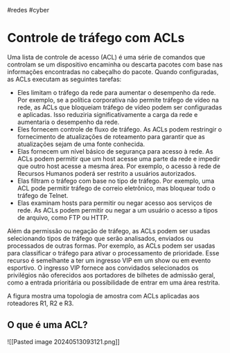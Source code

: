 #redes #cyber 

# Controle de tráfego com ACLs

Uma lista de controle de acesso (ACL) é uma série de comandos que controlam se um dispositivo encaminha ou descarta pacotes com base nas informações encontradas no cabeçalho do pacote. Quando configuradas, as ACLs executam as seguintes tarefas:

- Eles limitam o tráfego da rede para aumentar o desempenho da rede. Por exemplo, se a política corporativa não permite tráfego de vídeo na rede, as ACLs que bloqueiam tráfego de vídeo podem ser configuradas e aplicadas. Isso reduziria significativamente a carga da rede e aumentaria o desempenho da rede.
- Eles fornecem controle de fluxo de tráfego. As ACLs podem restringir o fornecimento de atualizações de roteamento para garantir que as atualizações sejam de uma fonte conhecida.
- Elas fornecem um nível básico de segurança para acesso à rede. As ACLs podem permitir que um host acesse uma parte da rede e impedir que outro host acesse a mesma área. Por exemplo, o acesso à rede de Recursos Humanos poderá ser restrito a usuários autorizados.
- Elas filtram o tráfego com base no tipo de tráfego. Por exemplo, uma ACL pode permitir tráfego de correio eletrônico, mas bloquear todo o tráfego de Telnet.
- Elas examinam hosts para permitir ou negar acesso aos serviços de rede. As ACLs podem permitir ou negar a um usuário o acesso a tipos de arquivo, como FTP ou HTTP.

Além da permissão ou negação de tráfego, as ACLs podem ser usadas selecionando tipos de tráfego que serão analisados, enviados ou processados de outras formas. Por exemplo, as ACLs podem ser usadas para classificar o tráfego para ativar o processamento de prioridade. Esse recurso é semelhante a ter um ingresso VIP em um show ou em evento esportivo. O ingresso VIP fornece aos convidados selecionados os privilégios não oferecidos aos portadores de bilhetes de admissão geral, como a entrada prioritária ou possibilidade de entrar em uma área restrita.

A figura mostra uma topologia de amostra com ACLs aplicadas aos roteadores R1, R2 e R3.

## O que é uma ACL?

![[Pasted image 20240513093121.png]]





















